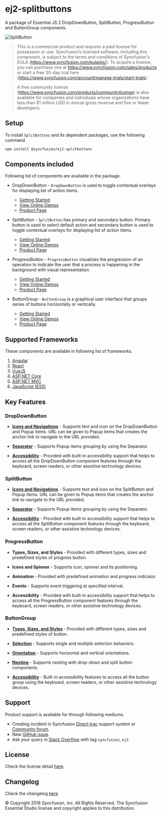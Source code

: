 # ej2-splitbuttons

A package of Essential JS 2 DropDownButton, SplitButton, ProgressButton and ButtonGroup components.

![SplitButton](https://ej2.syncfusion.com/products/images/splitbutton/readme.gif)

> This is a commercial product and requires a paid license for possession or use. Syncfusion’s licensed software, including this component, is subject to the terms and conditions of Syncfusion's EULA (https://www.syncfusion.com/eula/es/). To acquire a license, you can purchase one at https://www.syncfusion.com/sales/products or start a free 30-day trial here (https://www.syncfusion.com/account/manage-trials/start-trials).

> A free community license (https://www.syncfusion.com/products/communitylicense) is also available for companies and individuals whose organizations have less than $1 million USD in annual gross revenue and five or fewer developers.

## Setup

To install `SplitButtons` and its dependent packages, use the following command

```sh
npm install @syncfusion/ej2-splitbuttons
```

## Components included

Following list of components are available in the package.

* DropDownButton - `DropDownButton` is used to toggle contextual overlays for displaying list of action items.
    * [Getting Started](https://ej2.syncfusion.com/documentation/drop-down-button/getting-started.html?lang=typescript&utm_source=npm&utm_campaign=drop-down-button)
    * [View Online Demos](https://ej2.syncfusion.com/demos/?utm_source=npm&utm_campaign=grid#/material/button/drop-down-button.html)
    * [Product Page](https://www.syncfusion.com/products/javascript/dropdown-button)

* SplitButton - `SplitButton` has primary and secondary button. Primary button is used to select default action and secondary button is used to toggle contextual overlays for displaying list of action items.
    * [Getting Started](https://ej2.syncfusion.com/documentation/split-button/getting-started.html?lang=typescript&utm_source=npm&utm_campaign=split-button)
    * [View Online Demos](https://ej2.syncfusion.com/demos/?utm_source=npm&utm_campaign=split-button#/material/button/split-button.html)
    * [Product Page](https://www.syncfusion.com/products/javascript/split-button)

* ProgressButton - `ProgressButton` visualizes the progression of an operation to indicate the user that a process is happening in the background with visual representation.
    * [Getting Started](https://ej2.syncfusion.com/documentation/progress-button/getting-started.html?lang=typescript&utm_source=npm&utm_campaign=progress-button)
    * [View Online Demos](https://ej2.syncfusion.com/demos/?utm_source=npm&utm_campaign=grid#/material/button/progress-button.html)
    * [Product Page](https://www.syncfusion.com/products/javascript/progress-button)

* ButtonGroup - `ButtonGroup` is a graphical user interface that groups series of buttons horizontally or vertically.
    * [Getting Started](https://ej2.syncfusion.com/documentation/button-group/getting-started.html?lang=typescript&utm_source=npm&utm_campaign=button-group)
    * [View Online Demos](https://ej2.syncfusion.com/demos/?utm_source=npm&utm_campaign=grid#/material/button/button-group.html)
    * [Product Page](https://www.syncfusion.com/products/javascript/button-group)

## Supported Frameworks

These components are available in following list of frameworks.

1. [Angular](https://github.com/syncfusion/ej2-ng-splitbuttons?utm_source=npm&utm_campaign=splitbutton)
2. [React](https://github.com/syncfusion/ej2-react-splitbuttons?utm_source=npm&utm_campaign=splitbutton)
3. [VueJS](https://github.com/syncfusion/ej2-vue-splitbuttons?utm_source=npm&utm_campaign=splitbutton)
4. [ASP.NET Core](https://www.syncfusion.com/products/aspnetcore)
5. [ASP.NET MVC](https://www.syncfusion.com/products/aspnetmvc)
6. [JavaScript (ES5)](https://www.syncfusion.com/products/javascript)

## Key Features

### DropDownButton

* [**Icons and Navigations**](https://ej2.syncfusion.com/documentation/drop-down-button/popup-items.html?lang=typescript#icons) - Supports text and icon on the DropDownButton and Popup items. URL can be given to Popup items  that creates the anchor link to navigate to the URL provided.

* [**Separator**](https://ej2.syncfusion.com/documentation/drop-down-button/popup-items.html#separator) - Supports Popup items grouping by using the Separator.

* [**Accessibility**](https://ej2.syncfusion.com/documentation/drop-down-button/accessibility.html?lang=typescript#accessibility) - Provided with built-in accessibility support that helps to access all the DropDownButton component features through the keyboard, screen readers, or other assistive technology devices.

### SplitButton

* [**Icons and Navigations**](https://ej2.syncfusion.com/documentation/split-button/icons-and-separator.html?lang=typescript#splitbutton-icons) - Supports text and icon on the SplitButton and Popup items. URL can be given to Popup items  that creates the anchor link to navigate to the URL provided.

* [**Separator**](https://ej2.syncfusion.com/documentation/split-button/icons-and-separator.html?lang=typescript#separator) - Supports Popup items grouping by using the Separator.

* [**Accessibility**](https://ej2.syncfusion.com/documentation/split-button/accessibility.html?lang=typescript#accessibility) - Provided with built-in accessibility support that helps to access all the SplitButton component features through the keyboard, screen readers, or other assistive technology devices.

### ProgressButton

* **Types, Sizes, and Styles** - Provided with different types, sizes and predefined styles of progress button.

* **Icons and Spinner** - Supports icon, spinner and its positioning.

* **Animation** - Provided with predefined animation and progress indicator.

* **Events** - Supports event triggering at specified interval.

* **Accessibility** - Provided with built-in accessibility support that helps to access all the ProgressButton component features through the keyboard, screen readers, or other assistive technology devices.

### ButtonGroup

* [**Types, Sizes, and Styles**](https://ej2.syncfusion.com/documentation/button-group/types-and-styles.html?lang=typescript#buttongroup-types) - Provided with different types, sizes and predefined styles of button.

* [**Selection**](https://ej2.syncfusion.com/documentation/button-group/selection.html?lang=typescript#selection) - Supports single and multiple selection behaviors.

* [**Orientation**](https://ej2.syncfusion.com/documentation/button-group/getting-started.html?lang=typescript#orientation) - Supports horizontal and vertical orientations.

* [**Nesting**](https://ej2.syncfusion.com/documentation/button-group/selection.html?lang=typescript#nesting) - Supports nesting with drop-down and split button components.

* [**Accessibility**](https://ej2.syncfusion.com/documentation/button-group/accessibility.html?lang=typescript#accessibility) - Built-in accessibility features to access all the button group using the keyboard, screen readers, or other assistive technology devices.

## Support

Product support is available for through following mediums.

* Creating incident in Syncfusion [Direct-trac](https://www.syncfusion.com/support/directtrac/incidents?utm_source=npm&utm_campaign=splitbutton) support system or [Community forum](https://www.syncfusion.com/forums/essential-js2?utm_source=npm&utm_campaign=splitbutton).
* New [GitHub issue](https://github.com/syncfusion/ej2-splitbuttons/issues/new).
* Ask your query in [Stack Overflow](https://stackoverflow.com/?utm_source=npm&utm_campaign=splitbutton) with tag `syncfusion`, `ej2`.

## License

Check the license detail [here](https://github.com/syncfusion/ej2/blob/master/license?utm_source=npm&utm_campaign=splitbutton).

## Changelog

Check the changelog [here](https://github.com/syncfusion/ej2-splitbuttons/blob/master/CHANGELOG.md?utm_source=npm&utm_campaign=splitbutton)

© Copyright 2018 Syncfusion, Inc. All Rights Reserved. The Syncfusion Essential Studio license and copyright applies to this distribution.